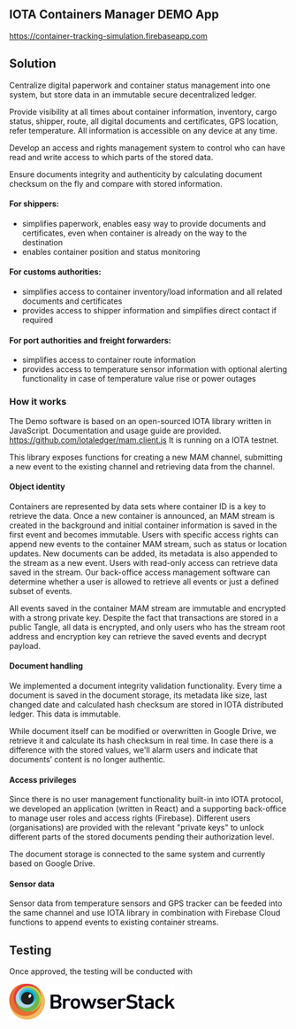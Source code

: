 ## IOTA Containers Manager DEMO App

https://container-tracking-simulation.firebaseapp.com

## Solution

Centralize digital paperwork and container status management into one system, but store data in an immutable secure decentralized ledger.

Provide visibility at all times about container information, inventory, cargo status, shipper, route, all digital documents and certificates, GPS location, refer temperature.
All information is accessible on any device at any time.

Develop an access and rights management system to control who can have read and write access to which parts of the stored data.

Ensure documents integrity and authenticity by calculating document checksum on the fly and compare with stored information.

#### For shippers:

* simplifies paperwork, enables easy way to provide documents and certificates, even when container is already on the way to the destination
* enables container position and status monitoring

#### For customs authorities:

* simplifies access to container inventory/load information and all related documents and certificates
* provides access to shipper information and simplifies direct contact if required

#### For port authorities and freight forwarders:

* simplifies access to container route information
* provides access to temperature sensor information with optional alerting functionality in case of temperature value rise or power outages

### How it works

The Demo software is based on an open-sourced IOTA library written in JavaScript.
Documentation and usage guide are provided.
https://github.com/iotaledger/mam.client.js
It is running on a IOTA testnet.

This library exposes functions for creating a new MAM channel, submitting a new event to the existing channel and retrieving data from the channel.

#### Object identity

Containers are represented by data sets where container ID is a key to retrieve the data.
Once a new container is announced, an MAM stream is created in the background and initial container information is saved in the first event and becomes immutable.
Users with specific access rights can append new events to the container MAM stream, such as status or location updates. New documents can be added, its metadata is also appended to the stream as a new event.
Users with read-only access can retrieve data saved in the stream. Our back-office access management software can determine whether a user is allowed to retrieve all events or just a defined subset of events.

All events saved in the container MAM stream are immutable and encrypted with a strong private key.
Despite the fact that transactions are stored in a public Tangle, all data is encrypted, and only users who has the stream root address and encryption key can retrieve the saved events and decrypt payload.

#### Document handling

We implemented a document integrity validation functionality. Every time a document is saved in the document storage, its metadata like size, last changed date and calculated hash checksum are stored in IOTA distributed ledger. This data is immutable.

While document itself can be modified or overwritten in Google Drive, we retrieve it and calculate its hash checksum in real time. In case there is a difference with the stored values, we'll alarm users and indicate that documents’ content is no longer authentic.

#### Access privileges

Since there is no user management functionality built-in into IOTA protocol, we developed an application (written in React) and a supporting back-office to manage user roles and access rights (Firebase). Different users (organisations) are provided with the relevant "private keys" to unlock different parts of the stored documents pending their authorization level.

The document storage is connected to the same system and currently based on Google Drive.

#### Sensor data

Sensor data from temperature sensors and GPS tracker can be feeded into the same channel and use IOTA library in combination with Firebase Cloud functions to append events to existing container streams.


## Testing

Once approved, the testing will be conducted with
<p align='left'>
<img src='/src/assets/images/Browserstack-logo.svg' width='300' alt='BrowserStack'>
</p>
